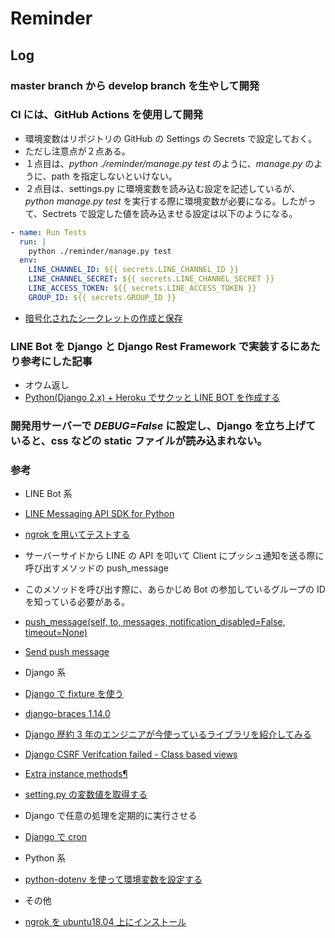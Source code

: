# Reminder

## Log

### master branch から develop branch を生やして開発

### CI には、GitHub Actions を使用して開発

- 環境変数はリポジトリの GitHub の Settings の Secrets で設定しておく。
- ただし注意点が２点ある。
- １点目は、_python ./reminder/manage.py test_ のように、_manage.py_ のように、path を指定しないといけない。
- ２点目は、settings.py に環境変数を読み込む設定を記述しているが、_python manage.py test_ を実行する際に環境変数が必要になる。したがって、Sectrets で設定した値を読み込ませる設定は以下のようになる。

```yml
- name: Run Tests
  run: |
    python ./reminder/manage.py test
  env:
    LINE_CHANNEL_ID: ${{ secrets.LINE_CHANNEL_ID }}
    LINE_CHANNEL_SECRET: ${{ secrets.LINE_CHANNEL_SECRET }}
    LINE_ACCESS_TOKEN: ${{ secrets.LINE_ACCESS_TOKEN }}
    GROUP_ID: ${{ secrets.GROUP_ID }}
```

- [暗号化されたシークレットの作成と保存](https://help.github.com/ja/actions/configuring-and-managing-workflows/creating-and-storing-encrypted-secrets)

### LINE Bot を Django と Django Rest Framework で実装するにあたり参考にした記事

- オウム返し
- [Python(Django 2.x) + Heroku でサクッと LINE BOT を作成する](https://murabitoleg.com/line-bot/)

### 開発用サーバーで _DEBUG=False_ に設定し、Django を立ち上げていると、css などの static ファイルが読み込まれない。

### 参考

- LINE Bot 系
- [LINE Messaging API SDK for Python](https://github.com/line/line-bot-sdk-python)
- [ngrok を用いてテストする](https://qiita.com/sanpo_shiho/items/f9aa58ff8c6df2800594#ngrok%E3%82%92%E7%94%A8%E3%81%84%E3%81%A6%E3%83%86%E3%82%B9%E3%83%88%E3%81%99%E3%82%8B)

- サーバーサイドから LINE の API を叩いて Client にプッシュ通知を送る際に呼び出すメソッドの push_message
- このメソッドを呼び出す際に、あらかじめ Bot の参加しているグループの ID を知っている必要がある。
- [push_message(self, to, messages, notification_disabled=False, timeout=None)](https://github.com/line/line-bot-sdk-python#push_messageself-to-messages-notification_disabledfalse-timeoutnone)
- [Send push message](https://developers.line.biz/en/reference/messaging-api/#send-push-message)

- Django 系
- [Django で fixture を使う](https://qiita.com/zakuro9715/items/f650c087e82c01ed8366#fixture%E3%81%AE%E5%88%A9%E7%94%A8)
- [django-braces 1.14.0 ](https://pypi.org/project/django-braces/)
- [Django 歴約 3 年のエンジニアが今使っているライブラリを紹介してみる](https://qiita.com/ryu22e/items/b7149245872d54006d5c#django-braces)
- [Django CSRF Verifcation failed - Class based views](https://stackoverflow.com/questions/33052063/django-csrf-verifcation-failed-class-based-views)
- [Extra instance methods¶](https://docs.djangoproject.com/ja/3.0/ref/models/instances/#extra-instance-methods)
- [setting.py の変数値を取得する](http://flame-blaze.net/question/setting-py-%E3%81%AE%E5%A4%89%E6%95%B0%E5%80%A4%E3%82%92%E5%8F%96%E5%BE%97%E3%81%99%E3%82%8B)

- Django で任意の処理を定期的に実行させる
- [Django で cron](https://medium.com/inet-lab/django%E3%81%A7cron-31096152aa4d)

- Python 系
- [python-dotenv を使って環境変数を設定する](https://qiita.com/harukikaneko/items/b004048f8d1eca44cba9)

- その他
- [ngrok を ubuntu18.04 上にインストール](https://qiita.com/RayDoe/items/8a68f40d165819b82463#%E3%82%A4%E3%83%B3%E3%82%B9%E3%83%88%E3%83%BC%E3%83%AB)
